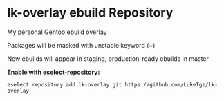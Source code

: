 # lk-overlay ebuild Repository

My personal Gentoo ebuild overlay

Packages will be masked with unstable keyword (~)

New ebuilds will appear in staging, production-ready ebuilds in master

**Enable with eselect-repository:**
```
eselect repository add lk-overlay git https://github.com/LukeTgz/lk-overlay
```
